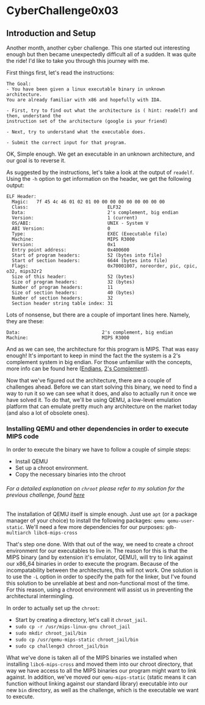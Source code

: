# CyberChallenge0x03

## Introduction and Setup
Another month, another cyber challenge. This one started out interesting enough but then became unexpectedly difficult all of a sudden. It was quite the ride! I'd like to take you through this journey with me.

First things first, let's read the instructions:

	The Goal:
	- You have been given a linux executable binary in unknown architecture.
	You are already familiar with x86 and hopefully with IDA.
	
	- First, try to find out what the architecture is ( hint: readelf) and then, understand the
	instruction set of the architecture (google is your friend)
	
	- Next, try to understand what the executable does.
	
	- Submit the correct input for that program.

OK, Simple enough. We get an executable in an unknown architecture, and our goal is to reverse it.

As suggested by the instructions, let's take a look at the output of `readelf`. Using the `-h` option to get information on the header, we get the following output:
```
ELF Header:
  Magic:   7f 45 4c 46 01 02 01 00 00 00 00 00 00 00 00 00 
  Class:                             ELF32
  Data:                              2's complement, big endian
  Version:                           1 (current)
  OS/ABI:                            UNIX - System V
  ABI Version:                       0
  Type:                              EXEC (Executable file)
  Machine:                           MIPS R3000
  Version:                           0x1
  Entry point address:               0x400600
  Start of program headers:          52 (bytes into file)
  Start of section headers:          6644 (bytes into file)
  Flags:                             0x70001007, noreorder, pic, cpic, o32, mips32r2
  Size of this header:               52 (bytes)
  Size of program headers:           32 (bytes)
  Number of program headers:         11
  Size of section headers:           40 (bytes)
  Number of section headers:         32
  Section header string table index: 31
```
Lots of nonsense, but there are a couple of important lines here. Namely, they are these:
```
Data:                              2's complement, big endian
Machine:                           MIPS R3000
```
And as we can see, the architecture for this program is MIPS. That was easy enough!
It's important to keep in mind the fact the the system is a 2's complement system in big endian. For those unfamiliar with the concepts, more info can be found here ([Endians](https://www.youtube.com/watch?v=NcaiHcBvDR4), [2's Complement](https://www.youtube.com/watch?v=lKTsv6iVxV4)).

Now that we've figured out the architecture, there are a couple of challenges ahead. Before we can start solving this binary, we need to find a way to run it so we can see what it does, and also to actually run it once we have solved it. To do that, we'll be using QEMU, a low-level emulation platform that can emulate pretty much any architecture on the market today (and also a lot of obsolete ones).

### Installing QEMU and other dependencies in order to execute MIPS code
In order to execute the binary we have to follow a couple of simple steps:

* Install QEMU
* Set up a chroot environment. 
* Copy the necessary binaries into the chroot
###### For a detailed explanation on `chroot` please refer to my solution for the previous challenge, found [here](https://github.com/ThatFatPat/CyberChallenge0x02)

The installation of QEMU itself is simple enough. Just use `apt` (or a package manager of your choice) to install the following packages: `qemu qemu-user-static`.
We'll need a few more dependencies for our purposes: `gdb-multiarch libc6-mips-cross`

That's step one done. With that out of the way, we need to create a chroot environment for our executables to live in. The reason for this is that the MIPS binary (and by extension it's emulator, QEMU), will try to link against our x86_64 binaries in order to execute the program. Because of the incompatability between the architectures, this will not work. One solution is to use the `-L` option in order to specify the path for the linker, but I've found this solution to be unreliable at best and non-functional most of the time. For this reason, using a chroot environment will assist us in preventing the architectural intermingling.

In order to actually set up the `chroot`:

* Start by creating a directory, let's call it `chroot_jail`.
* `sudo cp -r /usr/mips-linux-gnu chroot_jail`
* `sudo mkdir chroot_jail/bin`
* `sudo cp /usr/qemu-mips-static chroot_jail/bin`
* `sudo cp challenge3 chroot_jail/bin`

What we've done is taken all of the MIPS binaries we installed when installing `libc6-mips-cross` and moved them into our chroot directory, that way we have access to all the MIPS binaries our program might want to link against.
In addition, we've moved our `qemu-mips-static` (static means it can function without linking against our standard library) executable into our new `bin` directory, as well as the challenge, which is the executable we want to execute.



